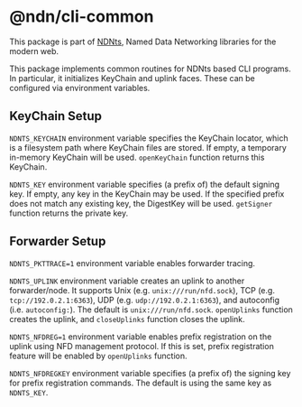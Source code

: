 # @ndn/cli-common

This package is part of [NDNts](https://yoursunny.com/p/NDNts/), Named Data Networking libraries for the modern web.

This package implements common routines for NDNts based CLI programs.
In particular, it initializes KeyChain and uplink faces.
These can be configured via environment variables.

## KeyChain Setup

`NDNTS_KEYCHAIN` environment variable specifies the KeyChain locator, which is a filesystem path where KeyChain files are stored.
If empty, a temporary in-memory KeyChain will be used.
`openKeyChain` function returns this KeyChain.

`NDNTS_KEY` environment variable specifies (a prefix of) the default signing key.
If empty, any key in the KeyChain may be used.
If the specified prefix does not match any existing key, the DigestKey will be used.
`getSigner` function returns the private key.

## Forwarder Setup

`NDNTS_PKTTRACE=1` environment variable enables forwarder tracing.

`NDNTS_UPLINK` environment variable creates an uplink to another forwarder/node.
It supports Unix (e.g. `unix:///run/nfd.sock`), TCP (e.g. `tcp://192.0.2.1:6363`), UDP (e.g. `udp://192.0.2.1:6363`), and autoconfig (i.e. `autoconfig:`).
The default is `unix:///run/nfd.sock`.
`openUplinks` function creates the uplink, and `closeUplinks` function closes the uplink.

`NDNTS_NFDREG=1` environment variable enables prefix registration on the uplink using NFD management protocol.
If this is set, prefix registration feature will be enabled by `openUplinks` function.

`NDNTS_NFDREGKEY` environment variable specifies (a prefix of) the signing key for prefix registration commands.
The default is using the same key as `NDNTS_KEY`.
